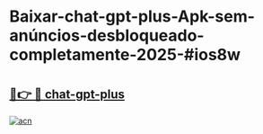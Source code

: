 # Baixar-chat-gpt-plus-Apk-sem-anúncios-desbloqueado-completamente-2025-#ios8w

# <h2><a href="https://ainizakaria.my?title=chat-gpt-plus&ref=24M">🔗👉 🔴 chat-gpt-plus</a></h2>

[![acn](https://github.com/user-attachments/assets/0f9c940e-d8b0-45ae-aac7-cd30a18b3e1c)](https://ainizakaria.my?title=chat-gpt-plus&ref=24M)

